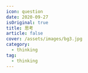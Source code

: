 ```yaml
---
icon: question
date: 2020-09-27
isOriginal: true
title: 思考
article: false
cover: /assets/images/bg3.jpg
category:
  - thinking
tag:
  - thinking
---
```


<HopeIcon icon="ic:twotone-warning-amber"/>

